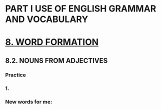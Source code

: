 # PART I USE OF ENGLISH GRAMMAR AND VOCABULARY
# [8. WORD FORMATION](../8.README.md)
## 8.2. NOUNS FROM ADJECTIVES
### Practice 
### 1.

### New words for me:
